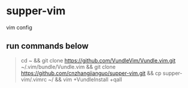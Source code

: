 # supper-vim
vim config

## run commands below
>cd ~
&& git clone https://github.com/VundleVim/Vundle.vim.git ~/.vim/bundle/Vundle.vim
&& git clone https://github.com/cnzhangjianguo/supper-vim.git
&& cp supper-vim/.vimrc ~/
&& vim +VundleInstall +qall
